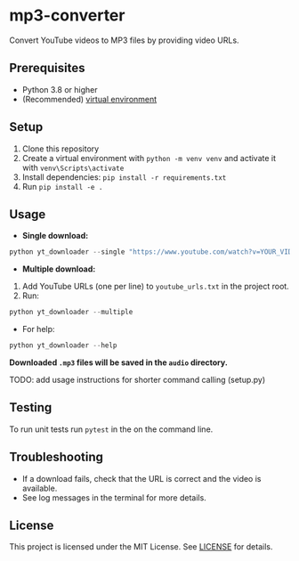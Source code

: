 # mp3-converter
Convert YouTube videos to MP3 files by providing video URLs.

## Prerequisites
- Python 3.8 or higher
- (Recommended) [virtual environment](https://docs.python.org/3/library/venv.html)

## Setup

1. Clone this repository
2. Create a virtual environment with `python -m venv venv` and activate it with `venv\Scripts\activate`
4. Install dependencies: `pip install -r requirements.txt`
5. Run `pip install -e .`

## Usage

- **Single download:**
```Powershell
python yt_downloader --single "https://www.youtube.com/watch?v=YOUR_VIDEO_ID"
```
- **Multiple download:**
1. Add YouTube URLs (one per line) to `youtube_urls.txt` in the project root.
2. Run:
```Powershell
python yt_downloader --multiple
```
- For help:
```Powershell
python yt_downloader --help
```
**Downloaded `.mp3` files will be saved in the `audio` directory.**

TODO: add usage instructions for shorter command calling (setup.py)

## Testing

To run unit tests run `pytest` in the on the command line.

## Troubleshooting

- If a download fails, check that the URL is correct and the video is available.
- See log messages in the terminal for more details.

## License

This project is licensed under the MIT License. See [LICENSE](LICENSE) for details.

